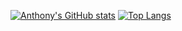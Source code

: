 [![Anthony's GitHub stats](https://github-readme-stats.vercel.app/api?username=anthony-magana&theme=tokyonight&count_private=true&include_all_commits=true)](https://github.com/anthony-magana)
[![Top Langs](https://github-readme-stats.vercel.app/api/top-langs/?username=anthony-magana&theme=dracula&hide=html,css&count_private=true&card_width=495&bg_color=1a1b27&title_color=58a6ff)](https://github.com/anthony-magana)
